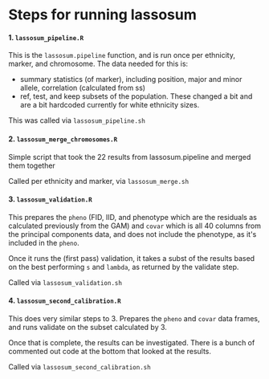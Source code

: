 # Steps for running lassosum

#### 1. `lassosum_pipeline.R` 
This is the `lassosum.pipeline` function, and is run once per ethnicity, marker, and chromosome.  The data needed for this is:
* summary statistics (of marker), including position, major and minor allele, correlation (calculated from ss)
* ref, test, and keep subsets of the population.  These changed a bit and are a bit hardcoded currently for white ethnicity sizes.

This was called via `lassosum_pipeline.sh`

#### 2. `lassosum_merge_chromosomes.R`

Simple script that took the 22 results from lassosum.pipeline and merged them together

Called per ethnicity and marker, via `lassosum_merge.sh`

#### 3. `lassosum_validation.R`

This prepares the `pheno` (FID, IID, and phenotype which are the residuals as calculated previously from the GAM) and `covar` which is all 40 columns from the principal components data, and does not include the phenotype, as it's included in the `pheno`.

Once it runs the (first pass) validation, it takes a subst of the results based on the best performing `s` and `lambda`, as returned by the validate step.

Called via `lassosum_validation.sh`

#### 4. `lassosum_second_calibration.R`

This does very similar steps to 3.  Prepares the `pheno` and `covar` data frames, and runs validate on the subset calculated by 3.

Once that is complete, the results can be investigated.  There is a bunch of commented out code at the bottom that looked at the results.

Called via `lassosum_second_calibration.sh`


